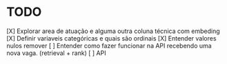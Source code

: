 # TODO

[X] Explorar area de atuação e alguma outra coluna técnica com embeding
[X] Definir variaveis categóricas e quais são ordinais
[X] Entender valores nulos remover
[ ] Entender como fazer funcionar na API recebendo uma nova vaga. (retrieval + rank)
[ ] API

